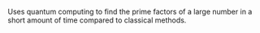 Uses quantum computing to find the prime factors of a large number in a short amount of time compared to classical methods.